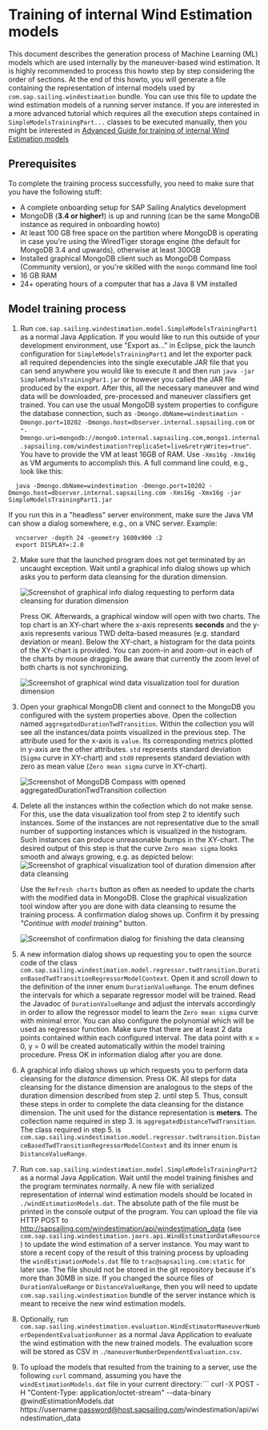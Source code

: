 # Training of internal Wind Estimation models

This document describes the generation process of Machine Learning (ML) models which are used internally by the maneuver-based wind estimation. It is highly recommended to process this howto step by step considering the order of sections. At the end of this howto, you will generate a file containing the representation of internal models used by ``com.sap.sailing.windestimation`` bundle. You can use this file to update the wind estimation models of a running server instance. If you are interested in a more advanced tutorial which requires all the execution steps contained in ``SimpleModelsTrainingPart...`` classes to be executed manually, then you might be interested in [Advanced Guide for training of internal Wind Estimation models](./windestimationAdvanced.md)

## Prerequisites

To complete the training process successfully, you need to make sure that you have the following stuff:

* A complete onboarding setup for SAP Sailing Analytics development
* MongoDB (**3.4 or higher!**) is up and running (can be the same MongoDB instance as required in onboarding howto)
* At least 100 GB free space on the partition where MongoDB is operating in case you're using the WiredTiger storage engine (the default for MongoDB 3.4 and upwards), otherwise at least 300GB
* Installed graphical MongoDB client such as MongoDB Compass (Community version), or you're skilled with the ``mongo`` command line tool
* 16 GB RAM
* 24+ operating hours of a computer that has a Java 8 VM installed

## Model training process

1. Run ``com.sap.sailing.windestimation.model.SimpleModelsTrainingPart1`` as a normal Java Application. If you would like to run this outside of your development environment, use "Export as..." in Eclipse, pick the launch configuration for ``SimpleModelsTrainingPart1`` and let the exporter pack all required dependencies into the single executable JAR file that you can send anywhere you would like to execute it and then run ``java -jar SimpleModelsTrainingPar1.jar`` or however you called the JAR file produced by the export. After this, all the necessary maneuver and wind data will be downloaded, pre-processed and maneuver classifiers get trained. You can use the usual MongoDB system properties to configure the database connection, such as ``-Dmongo.dbName=windestimation -Dmongo.port=10202 -Dmongo.host=dbserver.internal.sapsailing.com`` or ``"-Dmongo.uri=mongodb://mongo0.internal.sapsailing.com,mongo1.internal.sapsailing.com/windestimation?replicaSet=live&retryWrites=true"``. You have to provide the VM at least 16GB of RAM. Use ``-Xms16g -Xmx16g`` as VM arguments to accomplish this. A full command line could, e.g., look like this:
```
  java -Dmongo.dbName=windestimation -Dmongo.port=10202 -Dmongo.host=dbserver.internal.sapsailing.com -Xms16g -Xmx16g -jar SimpleModelsTrainingPart1.jar
```
If you run this in a "headless" server environment, make sure the Java VM can show a dialog somewhere, e.g., on a VNC server. Example:
```
  vncserver -depth 24 -geometry 1600x900 :2
  export DISPLAY=:2.0
``` 
2. Make sure that the launched program does not get terminated by an uncaught exception. Wait until a graphical info dialog shows up which asks you to perform data cleansing for the duration dimension.

   ![Screenshot of graphical info dialog requesting to perform data cleansing for duration dimension](../images/windestimation/dialogRequestingDataCleansingForDurationDimension.jpg "Screenshot of graphical info dialog requesting to perform data cleansing for duration dimension")

   Press OK. Afterwards, a graphical window will open with two charts. The top chart is an XY-chart where the x-axis represents **seconds** and the y-axis represents various TWD delta-based measures (e.g. standard deviation or mean). Below the XY-chart, a histogram for the data points of the XY-chart is provided. You can zoom-in and zoom-out in each of the charts by mouse dragging. Be aware that currently the zoom level of both charts is not synchronizing.
   
   ![Screenshot of graphical wind data visualization tool for duration dimension](../images/windestimation/aggregatedDurationBasedTwdDeltaTransitionBeforeDataCleansing.jpg "Screenshot of duration-based TWD delta visualization tool before data cleansing")
3. Open your graphical MongoDB client and connect to the MongoDB you configured with the system properties above. Open the collection named ``aggregatedDurationTwdTransition``. Within the collection you will see all the instances/data points visualized in the previous step. The attribute used for the x-axis is ``value``. Its corresponding metrics plotted in y-axis are the other attributes. ``std`` represents standard deviation (``Sigma`` curve in XY-chart) and ``std0`` represents standard deviation with zero as mean value (``Zero mean sigma`` curve in XY-chart).

   ![Screenshot of MongoDB Compass with opened aggregatedDurationTwdTransition collection](../images/windestimation/mongoDbCompassWithOpenedAggregatedDurationTwdTransitionCollection.jpg "Screenshot of MongoDB Compass with opened aggregatedDurationTwdTransition collection")
4. Delete all the instances within the collection which do not make sense. For this, use the data visualization tool from step 2 to identify such instances. Some of the instances are not representative due to the small number of supporting instances which is visualized in the histogram. Such instances can produce unreasonable bumps in the XY-chart. The desired output of this step is that the curve ``Zero mean sigma`` looks smooth and always growing, e.g. as depicted below:
   ![Screenshot of graphical visualization tool of duration dimension after data cleansing](../images/windestimation/aggregatedDurationBasedTwdDeltaTransitionAfterDataCleansing.jpg "Screenshot of duration-based TWD delta visualization tool after data cleansing")
   
   Use the ``Refresh charts`` button as often as needed to update the charts with the modified data in MongoDB. Close the graphical visualization tool window after you are done with data cleansing to resume the training process. A confirmation dialog shows up. Confirm it by pressing *"Continue with model training"* button.
   
   ![Screenshot of confirmation dialog for finishing the data cleansing](../images/windestimation/confirmationDialogAfterDataCleansingDurationDimension.jpg "Screenshot of confirmation dialog for finishing the data cleansing")
5. A new information dialog shows up requesting you to open the source code of the class ``com.sap.sailing.windestimation.model.regressor.twdtransition.DurationBasedTwdTransitionRegressorModelContext``. Open it and scroll down to the definition of the inner enum ``DurationValueRange``. The enum defines the intervals for which a separate regressor model will be trained. Read the Javadoc of ``DurationValueRange`` and adjust the intervals accordingly in order to allow the regressor model to learn the ``Zero mean sigma`` curve with minimal error. You can also configure the polynomial which will be used as regressor function. Make sure that there are at least 2 data points contained within each configured interval. The data point with x = 0, y = 0 will be created automatically within the model training procedure. Press OK in information dialog after you are done.
6. A graphical info dialog shows up which requests you to perform data cleansing for the *distance* dimension. Press OK. All steps for data cleansing for the distance dimension are analogous to the steps of the duration dimension described from step 2. until step 5. Thus, consult these steps in order to complete the data cleansing for the distance dimension. The unit used for the distance representation is **meters**. The collection name required in step 3. is ``aggregatedDistanceTwdTransition``. The class required in step 5. is ``com.sap.sailing.windestimation.model.regressor.twdtransition.DistanceBasedTwdTransitionRegressorModelContext`` and its inner enum is ``DistanceValueRange``.
7. Run ``com.sap.sailing.windestimation.model.SimpleModelsTrainingPart2`` as a normal Java Application. Wait until the model training finishes and the program terminates normally. A new file with serialized representation of internal wind estimation models should be located in ``./windEstimationModels.dat``. The absolute path of the file must be printed in the console output of the program. You can upload the file via HTTP POST to http://sapsailing.com/windestimation/api/windestimation_data (see ``com.sap.sailing.windestimation.jaxrs.api.WindEstimationDataResource``) to update the wind estimation of a server instance. You may want to store a recent copy of the result of this training process by uploading the ``windEstimationModels.dat`` file to ``trac@sapsailing.com:static`` for later use. The file should not be stored in the git repository because it's more than 30MB in size. If you changed the source files of ``DurationValueRange`` or ``DistanceValueRange``, then you will need to update ``com.sap.sailing.windestimation`` bundle of the server instance which is meant to receive the new wind estimation models.
8. Optionally, run ``com.sap.sailing.windestimation.evaluation.WindEstimatorManeuverNumberDependentEvaluationRunner`` as a normal Java Application to evaluate the wind estimation with the new trained models. The evaluation score will be stored as CSV in ``./maneuverNumberDependentEvaluation.csv``.
9. To upload the models that resulted from the training to a server, use the following ``curl`` command, assuming you have the ``windEstimationModels.dat`` file in your current directory:```
    curl -X POST -H "Content-Type: application/octet-stream" --data-binary @windEstimationModels.dat https://username:password@host.sapsailing.com/windestimation/api/windestimation_data
```You should see a response code of 200, and a success message such as "Wind estimation models accepted".